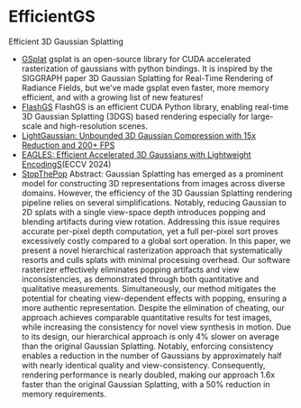 # EfficientGS
Efficient 3D Gaussian Splatting
+ [GSplat](https://github.com/nerfstudio-project/gsplat)
  gsplat is an open-source library for CUDA accelerated rasterization of gaussians with python bindings. It is inspired by the SIGGRAPH paper 3D Gaussian Splatting for Real-Time   Rendering of Radiance Fields, but we’ve made gsplat even faster, more memory efficient, and with a growing list of new features!
+ [FlashGS](https://github.com/InternLandMark/FlashGS)
  FlashGS is an efficient CUDA Python library, enabling real-time 3D Gaussian Splatting (3DGS) based rendering especially for large-scale and high-resolution scenes.
+ [LightGaussian: Unbounded 3D Gaussian Compression with 15x Reduction and 200+ FPS](https://github.com/VITA-Group/LightGaussian)
+ [EAGLES: Efficient Accelerated 3D Gaussians with Lightweight EncodingS](https://github.com/Sharath-girish/efficientgaussian)(ECCV 2024)
+ [StopThePop](https://github.com/r4dl/StopThePop)
  Abstract: Gaussian Splatting has emerged as a prominent model for constructing 3D representations from images across diverse domains. However, the efficiency of the 3D Gaussian Splatting rendering pipeline relies on several simplifications. Notably, reducing Gaussian to 2D splats with a single view-space depth introduces popping and blending artifacts during view rotation. Addressing this issue requires accurate per-pixel depth computation, yet a full per-pixel sort proves excessively costly compared to a global sort operation. In this paper, we present a novel hierarchical rasterization approach that systematically resorts and culls splats with minimal processing overhead. Our software rasterizer effectively eliminates popping artifacts and view inconsistencies, as demonstrated through both quantitative and qualitative measurements. Simultaneously, our method mitigates the potential for cheating view-dependent effects with popping, ensuring a more authentic representation. Despite the elimination of cheating, our approach achieves comparable quantitative results for test images, while increasing the consistency for novel view synthesis in motion. Due to its design, our hierarchical approach is only 4% slower on average than the original Gaussian Splatting. Notably, enforcing consistency enables a reduction in the number of Gaussians by approximately half with nearly identical quality and view-consistency. Consequently, rendering performance is nearly doubled, making our approach 1.6x faster than the original Gaussian Splatting, with a 50% reduction in memory requirements.
